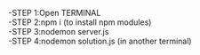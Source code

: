 -STEP 1:Open TERMINAL      
-STEP 2:npm i (to install npm modules)     
-STEP 3:nodemon server.js    
-STEP 4:nodemon solution.js (in another terminal)
